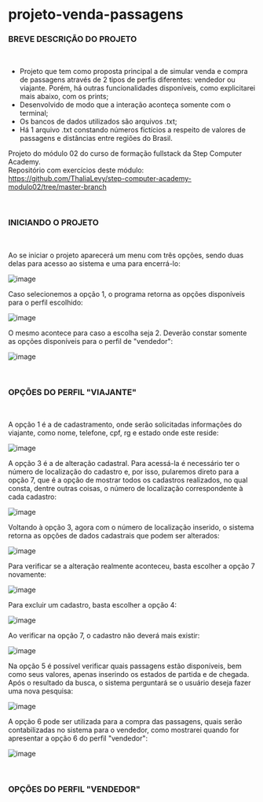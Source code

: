 # projeto-venda-passagens

<h3><b>BREVE DESCRIÇÃO DO PROJETO</b></h3>
<br>

- Projeto que tem como proposta principal a de simular venda e compra de passagens através de 2 tipos de perfis diferentes: vendedor ou viajante. Porém, há outras funcionalidades disponíveis, como explicitarei mais abaixo, com os prints;
- Desenvolvido de modo que a interação aconteça somente com o terminal;
- Os bancos de dados utilizados são arquivos .txt;
- Há 1 arquivo .txt constando números fictícios a respeito de valores de passagens e distâncias entre regiões do Brasil.

Projeto do módulo 02 do curso de formação fullstack da Step Computer Academy. <br>
Repositório com exercícios deste módulo: https://github.com/ThaliaLevy/step-computer-academy-modulo02/tree/master-branch

<br>
<h3><b>INICIANDO O PROJETO</b></h3>
<br>

Ao se iniciar o projeto aparecerá um menu com três opções, sendo duas delas para acesso ao sistema e uma para encerrá-lo:

![image](https://user-images.githubusercontent.com/69092295/135721377-088c67da-6207-4c04-b3b4-40fbe658dbd0.png)

Caso selecionemos a opção 1, o programa retorna as opções disponíveis para o perfil escolhido:

![image](https://user-images.githubusercontent.com/69092295/135721482-f9b1c0a7-6874-4860-b679-ed1befc38a3a.png)

O mesmo acontece para caso a escolha seja 2. Deverão constar somente as opções disponíveis para o perfil de "vendedor":

![image](https://user-images.githubusercontent.com/69092295/135721509-b804290c-d48f-4252-92f0-5d19a5821135.png)

<br>
<h3><b>OPÇÕES DO PERFIL "VIAJANTE"</b></h3>
<br>

A opção 1 é a de cadastramento, onde serão solicitadas informações do viajante, como nome, telefone, cpf, rg e estado onde este reside:

![image](https://user-images.githubusercontent.com/69092295/135721871-bc23f5e5-4274-4850-a231-d9152951ed4f.png)

A opção 3 é a de alteração cadastral. Para acessá-la é necessário ter o número de localização do cadastro e, por isso, pularemos direto para a opção 7, que é a opção de mostrar todos os cadastros realizados, no qual consta, dentre outras coisas, o número de localização correspondente à cada cadastro:

![image](https://user-images.githubusercontent.com/69092295/135721988-b1dbcafa-15e9-4009-91a1-bf21e58c5696.png)

Voltando à opção 3, agora com o número de localização inserido, o sistema retorna as opções de dados cadastrais que podem ser alterados:

![image](https://user-images.githubusercontent.com/69092295/135722082-4f51f8af-3e41-4307-a190-7f349c89440c.png)

Para verificar se a alteração realmente aconteceu, basta escolher a opção 7 novamente:

![image](https://user-images.githubusercontent.com/69092295/135722122-f9e370cc-fa38-49bf-98c6-4e77e4deb670.png)

Para excluir um cadastro, basta escolher a opção 4:

![image](https://user-images.githubusercontent.com/69092295/135722169-ab8e13e4-766d-4cbd-8b32-45711dd41008.png)

Ao verificar na opção 7, o cadastro não deverá mais existir:

![image](https://user-images.githubusercontent.com/69092295/135722189-025113a3-5742-41ef-93eb-6cdcad5627e1.png)

Na opção 5 é possível verificar quais passagens estão disponíveis, bem como seus valores, apenas inserindo os estados de partida e de chegada. Após o resultado da busca, o sistema perguntará se o usuário deseja fazer uma nova pesquisa:

![image](https://user-images.githubusercontent.com/69092295/135722256-d31dcbf0-7557-4638-b5f9-1dbf685af20d.png)

A opção 6 pode ser utilizada para a compra das passagens, quais serão contabilizadas no sistema para o vendedor, como mostrarei quando for apresentar a opção 6 do perfil "vendedor":

![image](https://user-images.githubusercontent.com/69092295/135722501-1322c3d4-79ad-4904-a0eb-4c1eb6ac194f.png)

<br>
<h3><b>OPÇÕES DO PERFIL "VENDEDOR"</b></h3>
<br>

